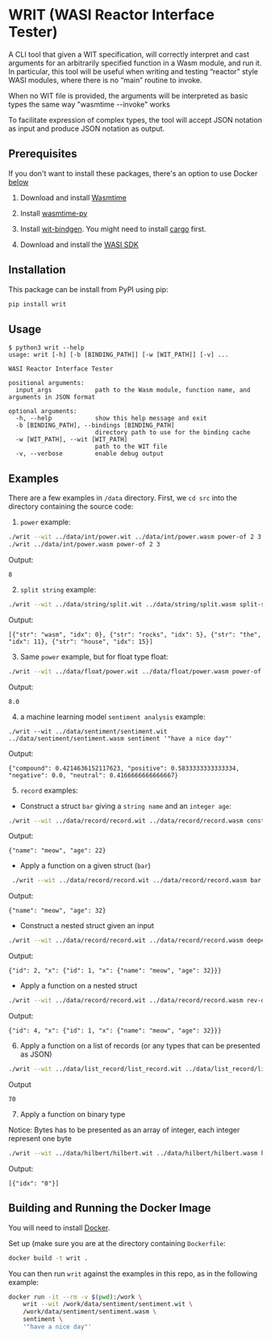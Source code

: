 # WRIT (WASI Reactor Interface Tester)

A CLI tool that given a WIT specification, will correctly interpret and cast arguments for an arbitrarily specified function in a Wasm module, and run it.  In particular, this tool will be useful when writing and testing “reactor” style WASI modules, where there is no “main” routine to invoke.

When no WIT file is provided, the arguments will be interpreted as basic types the same way "wasmtime --invoke" works

To facilitate expression of complex types, the tool will accept JSON notation as input and produce JSON notation as output.

## Prerequisites
If you don't want to install these packages, there's an option to use Docker [below](#building-and-running-the-docker-image)
1. Download and install [Wasmtime](https://wasmtime.dev/)

2. Install [wasmtime-py](https://github.com/bytecodealliance/wasmtime-py)

3. Install [wit-bindgen](https://github.com/bytecodealliance/wit-bindgen). You might need to install [cargo](https://doc.rust-lang.org/cargo/getting-started/installation.html) first.

4. Download and install the [WASI SDK](https://github.com/WebAssembly/wasi-sdk/releases/tag/wasi-sdk-14)

## Installation
This package can be install from PyPI using pip:
```sh
pip install writ
```

## Usage
```console
$ python3 writ --help
usage: writ [-h] [-b [BINDING_PATH]] [-w [WIT_PATH]] [-v] ...

WASI Reactor Interface Tester

positional arguments:
  input_args            path to the Wasm module, function name, and arguments in JSON format

optional arguments:
  -h, --help            show this help message and exit
  -b [BINDING_PATH], --bindings [BINDING_PATH]
                        directory path to use for the binding cache
  -w [WIT_PATH], --wit [WIT_PATH]
                        path to the WIT file
  -v, --verbose         enable debug output
```

## Examples 
There are a few examples in `/data` directory. First, we `cd src` into the directory containing the source code:
1. `power` example: 
```sh
./writ --wit ../data/int/power.wit ../data/int/power.wasm power-of 2 3
./writ ../data/int/power.wasm power-of 2 3
```
Output:
```console
8
```

2. `split string` example:
```sh
./writ --wit ../data/string/split.wit ../data/string/split.wasm split-str '"wasm_rocks_the_house"' '"_"'
```
Output:
```console
[{"str": "wasm", "idx": 0}, {"str": "rocks", "idx": 5}, {"str": "the", "idx": 11}, {"str": "house", "idx": 15}]
```

3. Same `power` example, but for float type
float:
```sh
./writ --wit ../data/float/power.wit ../data/float/power.wasm power-of 2.0 3.0
```
Output:
```console
8.0
```
4. a machine learning model `sentiment analysis` example:
```
./writ --wit ../data/sentiment/sentiment.wit  ../data/sentiment/sentiment.wasm sentiment '"have a nice day"'
```
Output:
```console
{"compound": 0.4214636152117623, "positive": 0.5833333333333334, "negative": 0.0, "neutral": 0.4166666666666667}
```

5. `record` examples:
* Construct a struct `bar` giving a `string name` and an `integer age`:
```sh
./writ --wit ../data/record/record.wit ../data/record/record.wasm construct-bar '"meow"' 22
```
Output:
```console
{"name": "meow", "age": 22}
```
* Apply a function on a given struct (`bar`)
```sh
 ./writ --wit ../data/record/record.wit ../data/record/record.wasm bar '{"name": "meow", "age": 22}'
```
Output:
```console
{"name": "meow", "age": 32}
```

* Construct a nested struct given an input
```sh
./writ --wit ../data/record/record.wit ../data/record/record.wasm deeper-bar '{"name": "meow", "age": 22}'
```
Output:
```console
{"id": 2, "x": {"id": 1, "x": {"name": "meow", "age": 32}}}
```

* Apply a function on a nested struct
```sh
./writ --wit ../data/record/record.wit ../data/record/record.wasm rev-deeper-bar '{"id": 2, "x": {"id": 1, "x": {"name": "meow", "age": 32}}}'
```
Output:
```console
{"id": 4, "x": {"id": 1, "x": {"name": "meow", "age": 32}}}
```

6. Apply a function on a list of records (or any types that can be presented as JSON)
```sh
./writ --wit ../data/list_record/list_record.wit ../data/list_record/list_record.wasm test-list-record '[{"name": "doggo", "age": 42}, {"name":"meow", "age":28}]'
```
Output
```console
70
```
7. Apply a function on binary type

Notice: Bytes has to be presented as an array of integer, each integer represent one byte
```sh
./writ --wit ../data/hilbert/hilbert.wit ../data/hilbert/hilbert.wasm hilbert-encode '{"vec": [19,2,20,56,6,2,25,19], "min-value": 1.0, "max-value": 3.0, "scale": 6.0}'
```
Output:
```console
[{"idx": "0"}]
```

## Building and Running the Docker Image
You will need to install [Docker](https://docs.docker.com/engine/install/).

Set up (make sure you are at the directory containing `Dockerfile`:
```sh
docker build -t writ .
```

You can then run `writ` against the examples in this repo, as in the following
example:
```sh
docker run -it --rm -v $(pwd):/work \
    writ --wit /work/data/sentiment/sentiment.wit \
    /work/data/sentiment/sentiment.wasm \
    sentiment \
    '"have a nice day"'
```
